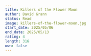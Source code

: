 ```yaml
---
title: Killers of the Flower Moon
author: David Grann
status: Read
image: killers-of-the-flower-moon.jpg
start_date: 2025/05/06
end_date: 2025/05/13
rating: 4
length: 316
own: false
---
```

